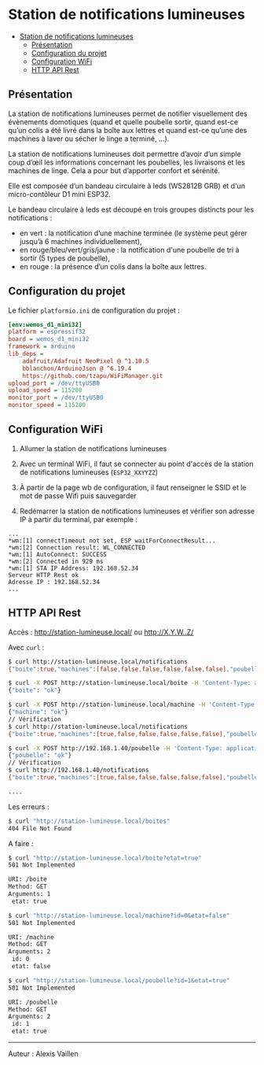 # Station de notifications lumineuses

- [Station de notifications lumineuses](#station-de-notifications-lumineuses)
  - [Présentation](#présentation)
  - [Configuration du projet](#configuration-du-projet)
  - [Configuration WiFi](#configuration-wifi)
  - [HTTP API Rest](#http-api-rest)

## Présentation

La station de notifications lumineuses permet de notifier visuellement des évènements domotiques (quand et quelle poubelle sortir, quand est-ce qu’un colis a été livré dans la boîte aux lettres et quand est-ce qu’une des machines à laver ou sécher le linge a terminé, ...).

La station de notifications lumineuses doit permettre d’avoir d’un simple coup d’œil les informations concernant les poubelles, les livraisons et les machines de linge. Cela a pour but d’apporter confort et sérénité.

Elle est composée d’un bandeau circulaire à leds (WS2812B GRB) et d'un micro-contôleur D1 mini ESP32.

Le bandeau circulaire à leds est découpé en trois groupes distincts pour les notifications :

- en vert : la notification d’une machine terminée (le système peut gérer jusqu’à 6 machines individuellement),
- en rouge/bleu/vert/gris/jaune : la notification d'une poubelle de tri à sortir (5 types de poubelle),
- en rouge : la présence d’un colis dans la boîte aux lettres.

## Configuration du projet

Le fichier `platformio.ini` de configuration du projet :

```ini
[env:wemos_d1_mini32]
platform = espressif32
board = wemos_d1_mini32
framework = arduino
lib_deps =
    adafruit/Adafruit NeoPixel @ ^1.10.5
    bblanchon/ArduinoJson @ ^6.19.4
    https://github.com/tzapu/WiFiManager.git
upload_port = /dev/ttyUSB0
upload_speed = 115200
monitor_port = /dev/ttyUSB0
monitor_speed = 115200
```

## Configuration WiFi

1. Allumer la station de notifications lumineuses

2. Avec un terminal WiFi, il faut se connecter au point d'accès de la station de notifications lumineuses (`ESP32_XXYYZZ`)

3. À partir de la page wb de configuration, il faut renseigner le SSID et le mot de passe Wifi puis sauvegarder

4. Redémarrer la station de notifications lumineuses et vérifier son adresse IP à partir du terminal, par exemple :

```
...
*wm:[1] connectTimeout not set, ESP waitForConnectResult...
*wm:[2] Connection result: WL_CONNECTED
*wm:[1] AutoConnect: SUCCESS
*wm:[2] Connected in 929 ms
*wm:[1] STA IP Address: 192.168.52.34
Serveur HTTP Rest ok
Adresse IP : 192.168.52.34
...
```

## HTTP API Rest

Accès : http://station-lumineuse.local/ ou http://X.Y.W..Z/

Avec `curl` :

```sh
$ curl http://station-lumineuse.local/notifications
{"boite":true,"machines":[false,false,false,false,false,false],"poubelles":[false,false,false,false,false]}

$ curl -X POST http://station-lumineuse.local/boite -H 'Content-Type: application/json' -d '{"etat":true}'
{"boite": "ok"}

$ curl -X POST http://station-lumineuse.local/machine -H 'Content-Type: application/json' -d '{"etat": true,"id":0}'
{"machine": "ok"}
// Vérification
$ curl http://station-lumineuse.local/notifications
{"boite":true,"machines":[true,false,false,false,false,false],"poubelle":[false,false,false,false,false]}

$ curl -X POST http://192.168.1.40/poubelle -H 'Content-Type: application/json' -d '{"etat": true,"id":1}'
{"poubelle": "ok"}
// Vérification
$ curl http://192.168.1.40/notifications
{"boite":true,"machines":[true,false,false,false,false,false],"poubelle":[false,true,false,false,false]}

....
```

Les erreurs :

```sh
$ curl "http://station-lumineuse.local/boites"
404 File Not Found
```

A faire :

```sh
$ curl "http://station-lumineuse.local/boite?etat=true"
501 Not Implemented

URI: /boite
Method: GET
Arguments: 1
 etat: true

$ curl "http://station-lumineuse.local/machine?id=0&etat=false"
501 Not Implemented

URI: /machine
Method: GET
Arguments: 2
 id: 0
 etat: false

$ curl "http://station-lumineuse.local/poubelle?id=1&etat=true"
501 Not Implemented

URI: /poubelle
Method: GET
Arguments: 2
 id: 1
 etat: true
```

---
Auteur : Alexis Vaillen
